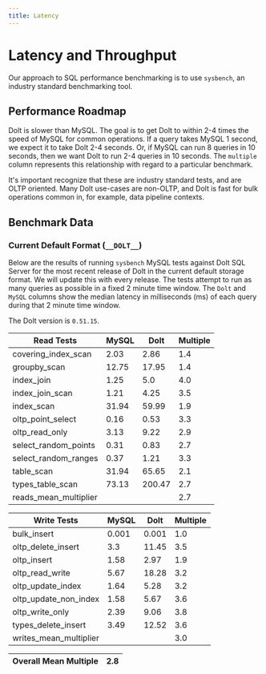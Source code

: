 ```yaml
---
title: Latency
---
```


# Latency and Throughput

Our approach to SQL performance benchmarking is to use `sysbench`, an
industry standard benchmarking tool.

## Performance Roadmap

Dolt is slower than MySQL. The goal is to get Dolt to within 2-4 times
the speed of MySQL for common operations. If a query takes MySQL 1
second, we expect it to take Dolt 2-4 seconds. Or, if MySQL can run 8
queries in 10 seconds, then we want Dolt to run 2-4 queries in 10
seconds. The `multiple` column represents this relationship with
regard to a particular benchmark.

It's important recognize that these are industry standard tests, and
are OLTP oriented. Many Dolt use-cases are non-OLTP, and Dolt is fast
for bulk operations common in, for example, data pipeline contexts.

## Benchmark Data

### Current Default Format (`__DOLT__`)

Below are the results of running `sysbench` MySQL tests against Dolt
SQL Server for the most recent release of Dolt in the current default 
storage format. We will update this with every release. The tests 
attempt to run as many queries as possible in a fixed 2 minute time 
window. The `Dolt` and `MySQL` columns show the median latency in 
milliseconds (ms) of each query during that 2 minute time window.

The Dolt version is `0.51.15`.

<!-- START___DOLT___LATENCY_RESULTS_TABLE -->
|       Read Tests        | MySQL |  Dolt  | Multiple |
|-------------------------|-------|--------|----------|
| covering\_index\_scan   |  2.03 |   2.86 |      1.4 |
| groupby\_scan           | 12.75 |  17.95 |      1.4 |
| index\_join             |  1.25 |    5.0 |      4.0 |
| index\_join\_scan       |  1.21 |   4.25 |      3.5 |
| index\_scan             | 31.94 |  59.99 |      1.9 |
| oltp\_point\_select     |  0.16 |   0.53 |      3.3 |
| oltp\_read\_only        |  3.13 |   9.22 |      2.9 |
| select\_random\_points  |  0.31 |   0.83 |      2.7 |
| select\_random\_ranges  |  0.37 |   1.21 |      3.3 |
| table\_scan             | 31.94 |  65.65 |      2.1 |
| types\_table\_scan      | 73.13 | 200.47 |      2.7 |
| reads\_mean\_multiplier |       |        |      2.7 |

|       Write Tests        | MySQL | Dolt  | Multiple |
|--------------------------|-------|-------|----------|
| bulk\_insert             | 0.001 | 0.001 |      1.0 |
| oltp\_delete\_insert     |   3.3 | 11.45 |      3.5 |
| oltp\_insert             |  1.58 |  2.97 |      1.9 |
| oltp\_read\_write        |  5.67 | 18.28 |      3.2 |
| oltp\_update\_index      |  1.64 |  5.28 |      3.2 |
| oltp\_update\_non\_index |  1.58 |  5.67 |      3.6 |
| oltp\_write\_only        |  2.39 |  9.06 |      3.8 |
| types\_delete\_insert    |  3.49 | 12.52 |      3.6 |
| writes\_mean\_multiplier |       |       |      3.0 |

| Overall Mean Multiple | 2.8 |
|-----------------------|-----|
<!-- END___DOLT___LATENCY_RESULTS_TABLE -->
<br/>
